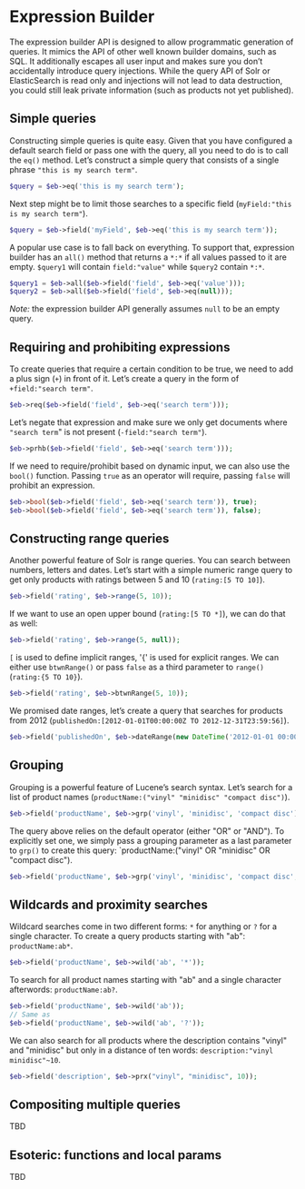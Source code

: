 # Expression Builder

The expression builder API is designed to allow programmatic generation of queries. It mimics the API of other well
known builder domains, such as SQL. It additionally escapes all user input and makes sure you don’t accidentally
introduce query injections. While the query API of Solr or ElasticSearch is read only and injections will not lead to
data destruction, you could still leak private information (such as products not yet published).

## Simple queries

Constructing simple queries is quite easy. Given that you have configured a default search field or pass one with the
query, all you need to do is to call the `eq()` method. Let’s construct a simple query that consists of a single phrase
`"this is my search term"`.

```php
$query = $eb->eq('this is my search term');
```

Next step might be to limit those searches to a specific field (`myField:"this is my search term"`).

```php
$query = $eb->field('myField', $eb->eq('this is my search term'));
```

A popular use case is to fall back on everything. To support that, expression builder has an `all()` method that returns
a `*:*` if all values passed to it are empty. `$query1` will contain `field:"value"` while `$query2` contain `*:*`.

```php
$query1 = $eb->all($eb->field('field', $eb->eq('value')));
$query2 = $eb->all($eb->field('field', $eb->eq(null)));
```

*Note:* the expression builder API generally assumes `null` to be an empty query.


## Requiring and prohibiting expressions

To create queries that require a certain condition to be true, we need to add a plus sign (`+`) in front of it. Let’s
create a query in the form of `+field:"search term"`.

```php
$eb->req($eb->field('field', $eb->eq('search term')));
```

Let’s negate that expression and make sure we only get documents where `"search term`" is not present (`-field:"search
term"`).

```php
$eb->prhb($eb->field('field', $eb->eq('search term')));
```

If we need to require/prohibit based on dynamic input, we can also use the `bool()` function. Passing `true` as an
operator will require, passing `false` will prohibit an expression.

```php
$eb->bool($eb->field('field', $eb->eq('search term')), true);
$eb->bool($eb->field('field', $eb->eq('search term')), false);
```

## Constructing range queries

Another powerful feature of Solr is range queries. You can search between numbers, letters and dates. Let’s start with a
simple numeric range query to get only products with ratings between 5 and 10 (`rating:[5 TO 10]`).

```php
$eb->field('rating', $eb->range(5, 10));
```

If we want to use an open upper bound (`rating:[5 TO *]`), we can do that as well:

```php
$eb->field('rating', $eb->range(5, null));
```

`[` is used to define implicit ranges, '{' is used for explicit ranges. We can either use `btwnRange()` or pass `false`
as a third parameter to `range()` (`rating:{5 TO 10}`).

```php
$eb->field('rating', $eb->btwnRange(5, 10));
```

We promised date ranges, let’s create a query that searches for products from 2012 (`publishedOn:[2012-01-01T00:00:00Z
TO 2012-12-31T23:59:56]`).

```php
$eb->field('publishedOn', $eb->dateRange(new DateTime('2012-01-01 00:00:00'), new DateTime('2012-12-31 23:59:59')));
```

## Grouping

Grouping is a powerful feature of Lucene’s search syntax. Let’s search for a list of product names
(`productName:("vinyl" "minidisc" "compact disc")`).

```php
$eb->field('productName', $eb->grp('vinyl', 'minidisc', 'compact disc'));
```

The query above relies on the default operator (either "OR" or "AND"). To explicitly set one, we simply pass a grouping
parameter as a last parameter to `grp()` to create this query: `productName:("vinyl" OR "minidisc" OR "compact disc").

```php
$eb->field('productName', $eb->grp('vinyl', 'minidisc', 'compact disc', GroupExpression::TYPE_OR));
```

## Wildcards and proximity searches

Wildcard searches come in two different forms: `*` for anything or `?` for a single character. To create a query
products starting with "ab": `productName:ab*`.

```php
$eb->field('productName', $eb->wild('ab', '*'));
```

To search for all product names starting with "ab" and a single character afterwords: `productName:ab?`.

```php
$eb->field('productName', $eb->wild('ab'));
// Same as
$eb->field('productName', $eb->wild('ab', '?'));
```

We can also search for all products where the description contains "vinyl" and "minidisc" but only in a distance of ten
words: `description:"vinyl minidisc"~10`.

```php
$eb->field('description', $eb->prx("vinyl", "minidisc", 10));
```

## Compositing multiple queries

TBD

## Esoteric: functions and local params

TBD
